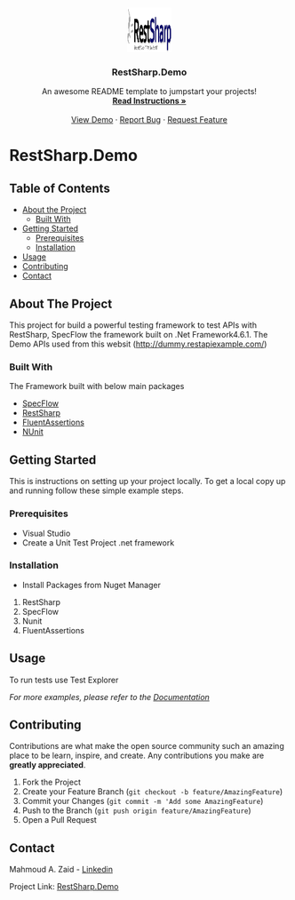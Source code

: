 <!-- PROJECT LOGO -->
<br />
<p align="center">
  <a href="https://github.com/mahmoudazaid/RestSharp.Demo">
    <img src="RestSharp_Logo.png" alt="Logo" width="80" height="80">
  </a>

  <h3 align="center">RestSharp.Demo</h3>

  <p align="center">
    An awesome README template to jumpstart your projects!
    <br />
    <a href="#about-the-project"><strong>Read Instructions »</strong></a>
    <br />
    <br />
    <a href="https://github.com/mahmoudazaid/RestSharp.Demo">View Demo</a>
    ·
    <a href="https://github.com/mahmoudazaid/RestSharp.Demo/issues">Report Bug</a>
    ·
    <a href="https://github.com/mahmoudazaid/RestSharp.Demo/issues">Request Feature</a>
  </p>
</p>


# RestSharp.Demo

<!-- TABLE OF CONTENTS -->
## Table of Contents

* [About the Project](#about-the-project)
  * [Built With](#built-with)
* [Getting Started](#getting-started)
  * [Prerequisites](#prerequisites)
  * [Installation](#installation)
* [Usage](#usage)
* [Contributing](#contributing)
* [Contact](#contact)

<!-- ABOUT THE PROJECT -->

## About The Project

This project for build a powerful testing framework to test APIs with RestSharp, SpecFlow the framework built on .Net Framework4.6.1.
The Demo APIs used from this websit (http://dummy.restapiexample.com/)

### Built With
The Framework built with below main packages
* [SpecFlow](https://specflow.org/)
* [RestSharp](http://restsharp.org)
* [FluentAssertions](https://fluentAssertions.com)
* [NUnit](https://nunit.org)

<!-- GETTING STARTED -->
## Getting Started

This is instructions on setting up your project locally.
To get a local copy up and running follow these simple example steps.

### Prerequisites

* Visual Studio
* Create a Unit Test Project .net framework

### Installation
* Install Packages from Nuget Manager
1. RestSharp
2. SpecFlow
3. Nunit
4. FluentAssertions

<!-- USAGE EXAMPLES -->
## Usage

To run tests use Test Explorer


_For more examples, please refer to the [Documentation](https://example.com)_


<!-- CONTRIBUTING -->
## Contributing

Contributions are what make the open source community such an amazing place to be learn, inspire, and create. Any contributions you make are **greatly appreciated**.

1. Fork the Project
2. Create your Feature Branch (`git checkout -b feature/AmazingFeature`)
3. Commit your Changes (`git commit -m 'Add some AmazingFeature`)
4. Push to the Branch (`git push origin feature/AmazingFeature`)
5. Open a Pull Request

<!-- CONTACT -->
## Contact

Mahmoud A. Zaid - [Linkedin](https://www.linkedin.com/in/mahmoudazaid/)

Project Link: [RestSharp.Demo](https://github.com/mahmoudazaid/RestSharp.Demo)

